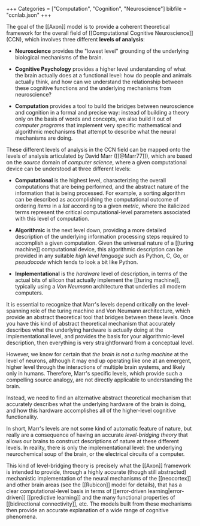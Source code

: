 +++
Categories = ["Computation", "Cognition", "Neuroscience"]
bibfile = "ccnlab.json"
+++

The goal of the [[Axon]] model is to provide a coherent theoretical framework for the overall field of [[Computational Cognitive Neuroscience]] (CCN), which involves three different **levels of analysis**:

* **Neuroscience** provides the "lowest level" grounding of the underlying biological mechanisms of the brain.

* **Cognitive Psychology** provides a higher level understanding of what the brain actually does at a functional level: how do people and animals actually think, and how can we understand the relationship between these cognitive functions and the underlying mechanisms from neuroscience?

* **Computation** provides a tool to build the bridges between neuroscience and cognition in a formal and precise way: instead of building a theory only on the basis of words and concepts, we also build it out of _computer programs_ that implement very specific mathematical and algorithmic mechanisms that attempt to describe what the neural mechanisms are doing.

These different levels of analysis in the CCN field can be mapped onto the levels of analysis articulated by David Marr ([[@Marr77]]), which are based on the _source_ domain of _computer science_, where a given computational device can be understood at three different levels:

* **Computational** is the highest level, characterizing the overall computations that are being performed, and the abstract nature of the information that is being processed. For example, a sorting algorithm can be described as accomplishing the computational outcome of ordering _items_ in a _list_ according to a given _metric_, where the italicized terms represent the critical computational-level parameters associated with this level of computation.

* **Algorithmic** is the next level down, providing a more detailed description of the underlying information processing steps required to accomplish a given computation. Given the universal nature of a [[turing machine]] computational device, this algorithmic description can be provided in any suitable _high level language_ such as Python, C, Go, or _pseudocode_ which tends to look a bit like Python.

* **Implementational** is the _hardware_ level of description, in terms of the actual bits of silicon that  actually implement the [[turing machine]], typically using a _Von Neumann_ architecture that underlies all modern computers.

It is essential to recognize that Marr's levels depend critically on the level-spanning role of the turing machine and Von Neumann architecture, which provide an abstract theoretical tool that bridges between these levels. Once you have this kind of abstract theoretical mechanism that accurately describes what the underlying hardware is actually doing at the implementational level, and provides the basis for your algorithmic-level description, then everything is very straightforward from a conceptual level.

However, we know for certain that _the brain is not a turing machine_ at the level of neurons, although it may end up operating like one at an emergent, higher level through the interactions of multiple brain systems, and likely only in humans. Therefore, Marr's specific levels, which provide such a compelling source analogy, are not directly applicable to understanding the brain.

Instead, we need to find an alternative abstract theoretical mechanism that accurately describes what the underlying hardware of the brain is doing, and how this hardware accomplishes all of the higher-level cognitive functionality.

In short, Marr's levels are not some kind of automatic feature of nature, but really are a consequence of having an accurate _level-bridging theory_ that allows our brains to construct descriptions of nature at these different levels. In reality, there is only the implementational level: the underlying neurochemical soup of the brain, or the electrical circuits of a computer.

This kind of level-bridging theory is precisely what the [[Axon]] framework is intended to provide, through a highly accurate (though still abstracted) mechanistic implementation of the neural mechanisms of the [[neocortex]] and other brain areas (see the [[Rubicon]] model for details), that has a clear computational-level basis in terms of [[error-driven learning|error-driven]] [[predictive learning]] and the many functional properties of [[bidirectional connectivity]], etc. The models built from these mechanisms then provide an accurate explanation of a wide range of cognitive phenomena.


